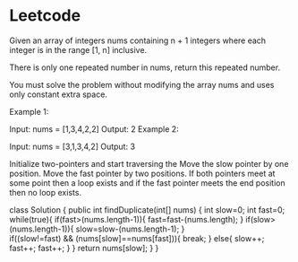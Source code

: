 # Leetcode

Given an array of integers nums containing n + 1 integers where each integer is in the range [1, n] inclusive.

There is only one repeated number in nums, return this repeated number.

You must solve the problem without modifying the array nums and uses only constant extra space.

Example 1:

Input: nums = [1,3,4,2,2]
Output: 2
Example 2:

Input: nums = [3,1,3,4,2]
Output: 3
 


Initialize two-pointers and start traversing the 
Move the slow pointer by one position.
Move the fast pointer by two positions.
If both pointers meet at some point then a loop exists and if the fast pointer meets the end position then no loop exists.


class Solution {
    public int findDuplicate(int[] nums) {
        int slow=0;
        int fast=0;    
    while(true){
        if(fast>(nums.length-1)){
           fast=fast-(nums.length);
        }
        if(slow>(nums.length-1)){
           slow=slow-(nums.length-1);
    }   
        if((slow!=fast) && (nums[slow]==nums[fast])){
            break;
        }
        else{
            slow++;
            fast++;
            fast++;
        }
    }
    return nums[slow];
    }
}
